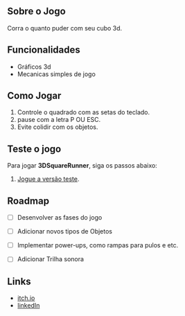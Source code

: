 

## Sobre o Jogo

Corra o quanto puder com seu cubo 3d.


## Funcionalidades

- Gráficos 3d
- Mecanicas simples de jogo

## Como Jogar

1. Controle o quadrado com as setas do teclado.
2. pause com a letra P OU ESC.
3. Evite colidir com os objetos.

## Teste o jogo

Para jogar **3DSquareRunner**, siga os passos abaixo:

1. [Jogue a versão teste](https://almofadinhas.itch.io/3DSquareRunner).


## Roadmap

- [ ] Desenvolver as fases do jogo
- [ ] Adicionar novos tipos de Objetos
- [ ] Implementar power-ups, como rampas para pulos e etc.
- [ ] Adicionar Trilha sonora


## Links

- [itch.io](https://almofadinhas.itch.io/3DSquareRunner)
- [linkedIn](https://www.linkedin.com/in/allexgabriel/)
